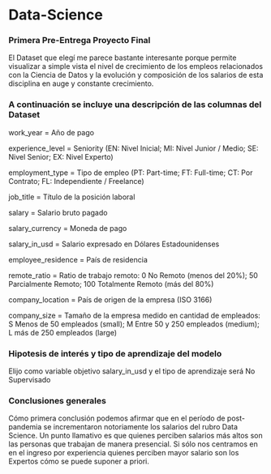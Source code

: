 # Data-Science
### Primera Pre-Entrega Proyecto Final

El Dataset que elegí me parece bastante interesante porque permite visualizar a simple vista el nivel de crecimiento de los empleos relacionados con la Ciencia de Datos y la evolución y composición de los salarios de esta disciplina en auge y constante crecimiento.

### A continuación se incluye una descripción de las columnas del Dataset

work_year = Año de pago

experience_level = Seniority (EN: Nivel Inicial; MI: Nivel Junior / Medio; SE: Nivel Senior; EX: Nivel Experto)

employment_type = Tipo de empleo (PT: Part-time; FT: Full-time; CT: Por Contrato; FL: Independiente / Freelance)

job_title = Título de la posición laboral

salary = Salario bruto pagado

salary_currency = Moneda de pago

salary_in_usd = Salario expresado en Dólares Estadounidenses

employee_residence = País de residencia

remote_ratio = Ratio de trabajo remoto: 0 No Remoto (menos del 20%); 50 Parcialmente Remoto; 100 Totalmente Remoto (más del 80%)

company_location = País de origen de la empresa (ISO 3166)

company_size = Tamaño de la empresa medido en cantidad de empleados: S Menos de 50 empleados (small); M Entre 50 y 250 empleados (medium); L más de 250 empleados (large)

### Hipotesis de interés y tipo de aprendizaje del modelo

Elijo como variable objetivo salary_in_usd y el tipo de aprendizaje será No Supervisado

### Conclusiones generales

Cómo primera conclusión podemos afirmar que en el período de post-pandemia se incrementaron notoriamente los salarios del rubro Data Science.
Un punto llamativo es que quienes perciben salarios más altos son las personas que trabajan de manera presencial.
Si sólo nos centramos en en el ingreso por experiencia quienes perciben mayor salario son los Expertos cómo se puede suponer a priori.






